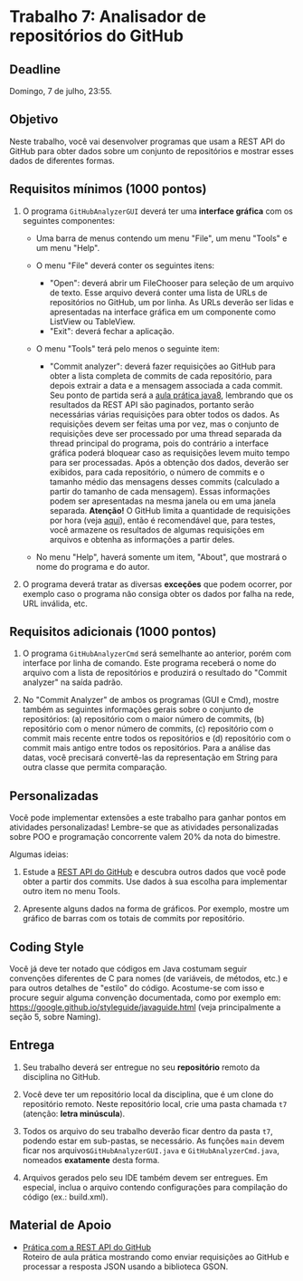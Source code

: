 # Trabalho 7: Analisador de repositórios do GitHub

## Deadline

Domingo, 7 de julho, 23:55.

## Objetivo

Neste trabalho, você vai desenvolver programas que usam a REST API do GitHub para obter dados sobre um conjunto de repositórios e mostrar esses dados de diferentes formas.

## Requisitos mínimos (1000 pontos)

1. O programa `GitHubAnalyzerGUI` deverá ter uma **interface gráfica** com os seguintes componentes: 

   - Uma barra de menus contendo um menu "File", um menu "Tools" e um menu "Help". 

   - O menu "File" deverá conter os seguintes itens: 
     - "Open": deverá abrir um FileChooser para seleção de um arquivo de texto. Esse arquivo deverá conter uma lista de URLs de repositórios no GitHub, um por linha. As URLs deverão ser lidas e apresentadas na interface gráfica em um componente como ListView ou TableView.
     - "Exit": deverá fechar a aplicação. 

   - O menu "Tools" terá pelo menos o seguinte item:
     - "Commit analyzer": deverá fazer requisições ao GitHub para obter a lista completa de commits de cada repositório, para depois extrair a data e a mensagem associada a cada commit. Seu ponto de partida será a [aula prática java8](../../praticas/oo/java8), lembrando que os resultados da REST API são paginados, portanto serão necessárias várias requisições para obter todos os dados. As requisições devem ser feitas uma por vez, mas o conjunto de requisições deve ser processado por uma thread separada da thread principal do programa, pois do contrário a interface gráfica poderá bloquear caso as requisições levem muito tempo para ser processadas. Após a obtenção dos dados, deverão ser exibidos, para cada repositório, o número de commits e o tamanho médio das mensagens desses commits (calculado a partir do tamanho de cada mensagem). Essas informações podem ser apresentadas na mesma janela ou em uma janela separada. **Atenção!** O GitHub limita a quantidade de requisições por hora (veja [aqui](https://developer.github.com/v3/#rate-limiting)), então é recomendável que, para testes, você armazene os resultados de algumas requisições em arquivos e obtenha as informações a partir deles.

    - No menu "Help", haverá somente um item, "About", que mostrará o nome do programa e do autor.


2. O programa deverá tratar as diversas **exceções** que podem ocorrer, por exemplo caso o programa não consiga obter os dados por falha na rede, URL inválida, etc.


## Requisitos adicionais (1000 pontos)


1. O programa `GitHubAnalyzerCmd` será semelhante ao anterior, porém com interface por linha de comando. Este programa receberá o nome do arquivo com a lista de repositórios e produzirá o resultado do "Commit analyzer" na saída padrão.

2. No "Commit Analyzer" de ambos os programas (GUI e Cmd), mostre também as seguintes informações gerais sobre o conjunto de repositórios: (a) repositório com o maior número de commits, (b) repositório com o menor número de commits, (c) repositório com o commit mais recente entre todos os repositórios e (d) repositório com o commit mais antigo entre todos os repositórios. Para a análise das datas, você precisará convertê-las da representação em String para outra classe que permita comparação.

## Personalizadas


Você pode implementar extensões a este trabalho para ganhar pontos em atividades personalizadas! Lembre-se que as atividades personalizadas sobre POO e programação concorrente valem 20% da nota do bimestre.

Algumas ideias:

1. Estude a [REST API do GitHub](https://developer.github.com/v3/repos/commits/) e descubra outros dados que você pode obter a partir dos commits. Use dados à sua escolha para implementar outro item no menu Tools.

2. Apresente alguns dados na forma de gráficos. Por exemplo, mostre um gráfico de barras com os totais de commits por repositório.



## Coding Style

Você já deve ter notado que códigos em Java costumam seguir convenções diferentes de C para nomes (de variáveis, de métodos, etc.) e para outros detalhes de "estilo" do código. Acostume-se com isso e procure seguir alguma convenção documentada, como por exemplo em: https://google.github.io/styleguide/javaguide.html (veja principalmente a seção 5, sobre Naming).

## Entrega

 1. Seu trabalho deverá ser entregue no seu **repositório** remoto da disciplina no GitHub. 

 2. Você deve ter um repositório local da disciplina, que é um clone do repositório remoto. Neste repositório local, crie uma pasta chamada `t7` (atenção: **letra minúscula**).

 3. Todos os arquivo do seu trabalho deverão ficar dentro da pasta `t7`, podendo estar em sub-pastas, se necessário. As funções `main` devem ficar nos arquivos`GitHubAnalyzerGUI.java` e `GitHubAnalyzerCmd.java`, nomeados **exatamente** desta forma. 

 4. Arquivos gerados pelo seu IDE também devem ser entregues. Em especial, inclua o arquivo contendo configurações para compilação do código (ex.: build.xml). 



## Material de Apoio

- [Prática com a REST API do GitHub](../../praticas/oo/java8)  
  Roteiro de aula prática mostrando como enviar requisições ao GitHub e processar a resposta JSON usando a biblioteca GSON.
  
  
